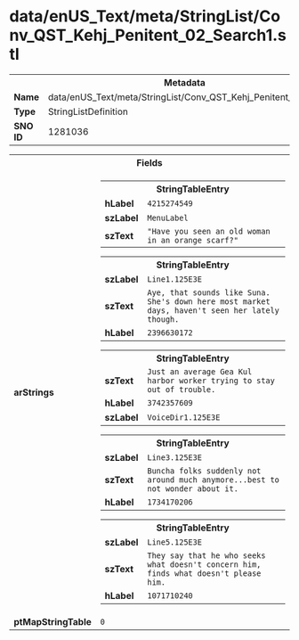 <h1>data/enUS_Text/meta/StringList/Conv_QST_Kehj_Penitent_02_Search1.stl</h1><table><tr><th colspan="100%">Metadata</th></tr><tr><td><b>Name</b></td><td>data/enUS_Text/meta/StringList/Conv_QST_Kehj_Penitent_02_Search1.stl</td></tr><tr><td><b>Type</b></td><td>StringListDefinition</td></tr><tr><td><b>SNO ID</b></td><td>1281036</td></tr></table>

<table><tr><th colspan="100%">Fields</th></tr><tr><td><b>arStrings</b></td><td><table><tr><th colspan="100%">StringTableEntry</th></tr><tr><td><b>hLabel</b></td><td><code>4215274549</code></td></tr><tr><td><b>szLabel</b></td><td><code>MenuLabel</code></td></tr><tr><td><b>szText</b></td><td><code>"Have you seen an old woman in an orange scarf?"</code></td></tr></table>


<table><tr><th colspan="100%">StringTableEntry</th></tr><tr><td><b>szLabel</b></td><td><code>Line1.125E3E</code></td></tr><tr><td><b>szText</b></td><td><code>Aye, that sounds like Suna. She's down here most market days, haven't seen her lately though.</code></td></tr><tr><td><b>hLabel</b></td><td><code>2396630172</code></td></tr></table>


<table><tr><th colspan="100%">StringTableEntry</th></tr><tr><td><b>szText</b></td><td><code>Just an average Gea Kul harbor worker trying to stay out of trouble. </code></td></tr><tr><td><b>hLabel</b></td><td><code>3742357609</code></td></tr><tr><td><b>szLabel</b></td><td><code>VoiceDir1.125E3E</code></td></tr></table>


<table><tr><th colspan="100%">StringTableEntry</th></tr><tr><td><b>szLabel</b></td><td><code>Line3.125E3E</code></td></tr><tr><td><b>szText</b></td><td><code>Buncha folks suddenly not around much anymore...best to not wonder about it.</code></td></tr><tr><td><b>hLabel</b></td><td><code>1734170206</code></td></tr></table>


<table><tr><th colspan="100%">StringTableEntry</th></tr><tr><td><b>szLabel</b></td><td><code>Line5.125E3E</code></td></tr><tr><td><b>szText</b></td><td><code>They say that he who seeks what doesn't concern him, finds what doesn't please him.</code></td></tr><tr><td><b>hLabel</b></td><td><code>1071710240</code></td></tr></table>


</td></tr><tr><td><b>ptMapStringTable</b></td><td><code>0</code></td></tr></table>

